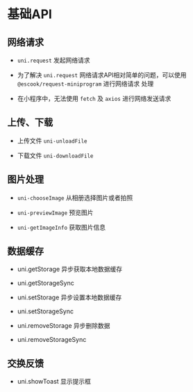 # 基础API

## 网络请求

- `uni.request` 发起网络请求

- 为了解决 `uni.request` 网络请求API相对简单的问题，可以使用 `@escook/request-miniprogram` 进行网络请求 处理

- 在小程序中，无法使用 `fetch` 及 `axios` 进行网络发送请求

## 上传、下载

- 上传文件 `uni-unloadFile`

- 下载文件 `uni-downloadFile`

## 图片处理

- `uni-chooseImage` 从相册选择图片或者拍照

- `uni-previewImage` 预览图片

- `uni-getImageInfo` 获取图片信息

## 数据缓存

- uni.getStorage 异步获取本地数据缓存

- uni.getStorageSync

- uni.setStorage 异步设置本地数据缓存

- uni.setStorageSync

- uni.removeStorage 异步删除数据

- uni.removeStorageSync

## 交换反馈

- uni.showToast 显示提示框
